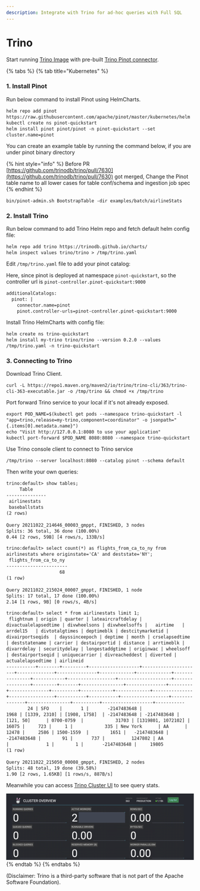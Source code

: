 ```yaml
---
description: Integrate with Trino for ad-hoc queries with Full SQL
---
```


# Trino

Start running [Trino Image](https://hub.docker.com/r/trinodb/trino) with pre-built [Trino Pinot connector](https://trino.io/docs/current/connector/pinot.html).

{% tabs %}
{% tab title="Kubernetes" %}
### 1. Install Pinot

Run below command to install Pinot using HelmCharts.

```
helm repo add pinot https://raw.githubusercontent.com/apache/pinot/master/kubernetes/helm
kubectl create ns pinot-quickstart
helm install pinot pinot/pinot -n pinot-quickstart --set cluster.name=pinot
```



You can create an example table by running the command below, if you are under pinot binary directory

{% hint style="info" %}
Before PR [https://github.com/trinodb/trino/pull/7630](https://github.com/trinodb/trino/pull/7630) got merged, Change the Pinot table name to all lower cases for table conf/schema and ingestion job spec
{% endhint %}

```
bin/pinot-admin.sh BootstrapTable -dir examples/batch/airlineStats
```



### 2. Install Trino

Run below command to add Trino Helm repo and fetch default helm config file:

```
helm repo add trino https://trinodb.github.io/charts/
helm inspect values trino/trino > /tmp/trino.yaml
```



Edit `/tmp/trino.yaml` file to add your pinot catalog:

Here, since pinot is deployed at namespace `pinot-quickstart`, so the controller url is `pinot-controller.pinot-quickstart:9000`

```
additionalCatalogs:
  pinot: |
    connector.name=pinot
    pinot.controller-urls=pinot-controller.pinot-quickstart:9000
```



Install Trino HelmCharts with config file:

```
helm create ns trino-quickstart
helm install my-trino trino/trino --version 0.2.0 --values /tmp/trino.yaml -n trino-quickstart 
```

### 3. Connecting to Trino

Download Trino Client.

```
curl -L https://repo1.maven.org/maven2/io/trino/trino-cli/363/trino-cli-363-executable.jar -o /tmp/trino && chmod +x /tmp/trino
```

Port forward Trino service to your local if it's not already exposed.

```
export POD_NAME=$(kubectl get pods --namespace trino-quickstart -l "app=trino,release=my-trino,component=coordinator" -o jsonpath="{.items[0].metadata.name}")
echo "Visit http://127.0.0.1:8080 to use your application"
kubectl port-forward $POD_NAME 8080:8080 --namespace trino-quickstart
```

Use Trino console client to connect to Trino service

```
/tmp/trino --server localhost:8080 --catalog pinot --schema default
```

Then write your own queries:

```
trino:default> show tables;
     Table
---------------
 airlinestats
 baseballstats
(2 rows)

Query 20211022_214646_00003_gmppt, FINISHED, 3 nodes
Splits: 36 total, 36 done (100.00%)
0.44 [2 rows, 59B] [4 rows/s, 133B/s]
```

```
trino:default> select count(*) as flights_from_ca_to_ny from airlinestats where originstate='CA' and deststate='NY';
 flights_from_ca_to_ny
-----------------------
                    68
(1 row)

Query 20211022_215024_00007_gmppt, FINISHED, 1 node
Splits: 17 total, 17 done (100.00%)
2.14 [1 rows, 9B] [0 rows/s, 4B/s]
```

```
trino:default> select * from airlinestats limit 1;
 flightnum | origin | quarter | lateaircraftdelay | divactualelapsedtime | divwheelsons | divwheelsoffs |   airtime   |  arrdel15   | divtotalgtimes | deptimeblk | destcitymarketid |  divairportseqids  | dayssinceepoch | deptime | month | crselapsedtime | deststatename | carrier | destairportid | distance | arrtimeblk | divarrdelay | securitydelay | longestaddgtime | originwac | wheelsoff | destairportseqid | uniquecarrier | divreacheddest | diverted | actualelapsedtime | airlineid
-----------+--------+---------+-------------------+----------------------+--------------+---------------+-------------+-------------+----------------+------------+------------------+--------------------+----------------+---------+-------+----------------+---------------+---------+---------------+----------+------------+-------------+---------------+-----------------+-----------+-----------+------------------+---------------+----------------+----------+-------------------+-----------
        24 | SFO    |       1 |       -2147483648 |                 1968 | [1339, 2310] | [1908, 1758]  | -2147483648 | -2147483648 | [121, 50]      | 0700-0759  |            31703 | [1319801, 1072102] |          16075 |     723 |     1 |            335 | New York      | AA      |         12478 |     2586 | 1500-1559  |        1651 |   -2147483648 |     -2147483648 |        91 |       737 |          1247802 | AA            |              1 |        1 |       -2147483648 |     19805
(1 row)

Query 20211022_215050_00008_gmppt, FINISHED, 2 nodes
Splits: 48 total, 19 done (39.58%)
1.90 [2 rows, 1.65KB] [1 rows/s, 887B/s]
```

Meanwhile you can access [Trino Cluster UI](http://localhost:8080/ui/) to see query stats.

![Trino Cluster UI](../.gitbook/assets/trino-cluster-overview.png)
{% endtab %}
{% endtabs %}

(Disclaimer: Trino is a third-party software that is not part of the Apache Software Foundation).
